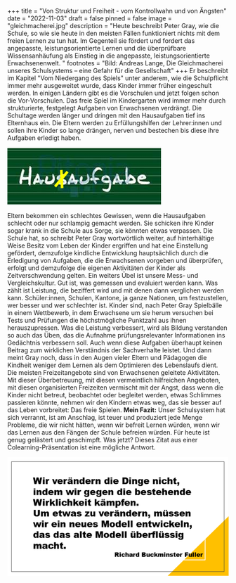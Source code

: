 +++
title = "Von Struktur und Freiheit - vom Kontrollwahn und von Ängsten"
date = "2022-11-03"
draft = false
pinned = false
image = "gleichmacherei.jpg"
description = "Heute beschreibt Peter Gray, wie die Schule, so wie sie heute in den meisten Fällen funktioniert nichts mit dem freien Lernen zu tun hat. Im Gegenteil sie fördert und fordert das angepasste, leistungsorientierte Lernen und die überprüfbare Wissensanhäufung als Einstieg in die angepasste, leistungsorientierte Erwachsenenwelt. "
footnotes = "Bild: Andreas Lange, Die Gleichmacherei unseres Schulsystems – eine Gefahr für die Gesellschaft"
+++
Er beschreibt im Kapitel "Vom Niedergang des Spiels" unter anderem, wie die Schulpflicht immer mehr ausgeweitet wurde, dass Kinder immer früher eingeschult werden. In einigen Ländern gibt es die Vorschulen und jetzt folgen schon die Vor-Vorschulen. Das freie Spiel im Kindergarten wird immer mehr durch strukturierte, festgelegt Aufgaben von Erwachsenen verdrängt. Die Schultage werden länger und dringen mit den Hausaufgaben tief ins Elternhaus ein. Die Eltern werden zu Erfüllungshilfen der Lehrer:innen und sollen ihre Kinder so lange drängen, nerven und bestechen bis diese ihre Aufgaben erledigt haben.

![](hausaufgaben.png)

Eltern bekommen ein schlechtes Gewissen, wenn die Hausaufgaben schlecht oder nur schlampig gemacht werden. Sie schicken ihre Kinder sogar krank in die Schule aus Sorge, sie könnten etwas verpassen. Die Schule hat, so schreibt Peter Gray wortwörtlich weiter, auf hinterhältige Weise Besitz vom Leben der Kinder ergriffen und hat eine Einstellung gefördert, demzufolge kindliche Entwicklung hauptsächlich durch die Erledigung von Aufgaben, die die Erwachsenen vorgeben und überprüfen, erfolgt und demzufolge die eigenen Aktivitäten der Kinder als Zeitverschwendung gelten.
Ein weiters Übel ist unsere Mess- und Vergleichskultur. Gut ist, was gemessen und evaluiert werden kann. Was zählt ist Leistung, die beziffert wird und mit denen dann verglichen werden kann. Schüler:innen, Schulen, Kantone, ja ganze Nationen, um festzustellen, wer besser und wer schlechter ist. Kinder sind, nach Peter Gray Spielbälle in einem Wettbewerb, in dem Erwachsene um sie herum versuchen bei Tests und Prüfungen die höchstmögliche Punktzahl aus ihnen herauszupressen. 
Was die Leistung verbessert, wird als Bildung verstanden so auch das Üben, das die Aufnahme prüfungsrelevanter Informationen ins Gedächtnis verbessern soll. Auch wenn diese Aufgaben überhaupt keinen Beitrag zum wirklichen Verständnis der Sachverhalte leistet. Und dann meint Gray noch, dass in den Augen vieler Eltern und Pädagogen die Kindheit weniger dem Lernen als dem Optimieren des Lebenslaufs dient. 
Die meisten Freizeitangebote sind von Erwachsenen geleitete Aktivitäten. Mit dieser Überbetreuung, mit diesen vermeintlich hilfreichen Angeboten, mit diesen organisierten Freizeiten vermischt mit der Angst, dass wenn die Kinder nicht betreut, beobachtet oder begleitet werden, etwas Schlimmes passieren könnte, nehmen wir den Kindern etwas weg, das sie besser auf das Leben vorbreitet: Das freie Spielen.
**Mein Fazit:** Unser Schulsystem hat sich verrannt, ist am Anschlag, ist teuer und produziert jede Menge Probleme, die wir nicht hätten, wenn wir befreit Lernen würden, wenn wir das Lernen aus den Fängen der Schule befreien würden.
Für heute ist genug gelästert und geschimpft. 
Was jetzt? 
Dieses Zitat aus einer Colearning-Präsentation ist eine mögliche Antwort.

![](bild4.png)